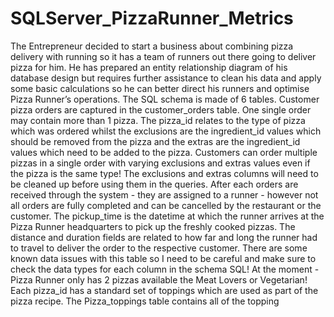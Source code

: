 # SQLServer_PizzaRunner_Metrics
The Entrepreneur decided to start a business about combining pizza delivery with running so it has a team of runners out there going to deliver pizza for him. He has prepared an entity relationship diagram of his database design but requires further assistance to clean his data and apply some basic calculations so he can better direct his runners and optimise Pizza Runner’s operations.
The SQL schema is made of 6 tables.
Customer pizza orders are captured in the customer_orders table. One single order may contain more than 1 pizza. The pizza_id relates to the type of pizza which was ordered whilst the exclusions are the ingredient_id values which should be removed from the pizza and the extras are the ingredient_id values which need to be added to the pizza. Customers can order multiple pizzas in a single order with varying exclusions and extras values even if the pizza is the same type! The exclusions and extras columns will need to be cleaned up before using them in the queries.
After each orders are received through the system - they are assigned to a runner - however not all orders are fully completed and can be cancelled by the restaurant or the customer. The pickup_time is the datetime at which the runner arrives at the Pizza Runner headquarters to pick up the freshly cooked pizzas. The distance and duration fields are related to how far and long the runner had to travel to deliver the order to the respective customer. There are some known data issues with this table so I need to be careful and make sure to check the data types for each column in the schema SQL!
At the moment - Pizza Runner only has 2 pizzas available the Meat Lovers or Vegetarian! Each pizza_id has a standard set of toppings which are used as part of the pizza recipe.
The Pizza_toppings table contains all of the topping
